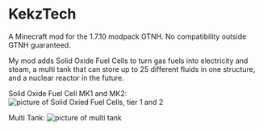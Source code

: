 # KekzTech
A Minecraft mod for the 1.7.10 modpack GTNH.
No compatibility outside GTNH guaranteed.

My mod adds Solid Oxide Fuel Cells to turn gas fuels into electricity and steam, a multi tank that can store up to 25 different fluids in one structure, and a nuclear reactor in the future.

Solid Oxide Fuel Cell MK1 and MK2:
![picture of Solid Oxied Fuel Cells, tier 1 and 2](https://github.com/GTNewHorizons/KekzTech/blob/master/screenshots/SOFC_Display.jpeg?raw=true)

Multi Tank:
![picture of multi tank](https://github.com/GTNewHorizons/KekzTech/blob/master/screenshots/TFFT_Display.jpeg?raw=true)
